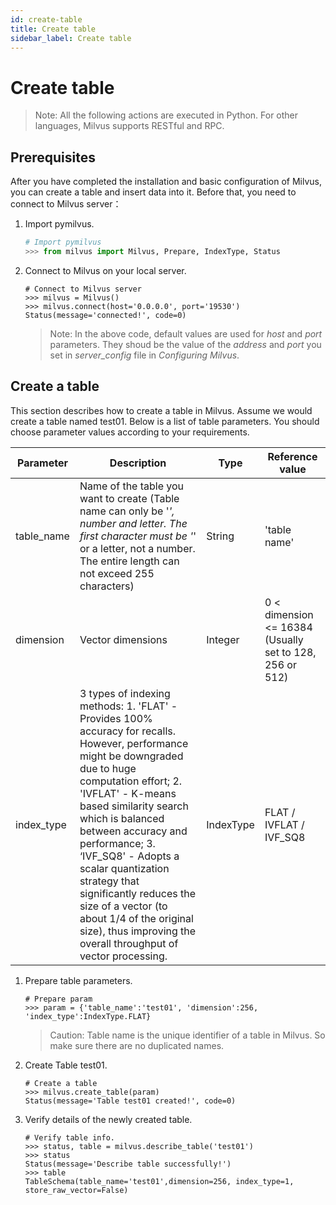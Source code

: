 ```yaml
---
id: create-table
title: Create table
sidebar_label: Create table
---
```


# Create table

> Note: All the following actions are executed in Python. For other languages, Milvus supports RESTful and RPC.

## Prerequisites
After you have completed the installation and basic configuration of Milvus, you can create a table and insert data into it. Before that, you need to connect to Milvus server：

1. Import pymilvus.

   ```python
   # Import pymilvus
   >>> from milvus import Milvus, Prepare, IndexType, Status

   ```
2. Connect to Milvus on your local server.

   ```
   # Connect to Milvus server
   >>> milvus = Milvus()
   >>> milvus.connect(host='0.0.0.0', port='19530')
   Status(message='connected!', code=0)

   ```
   > Note: In the above code, default values are used for *host* and *port* parameters. They shoud be the value of the *address* and *port* you set in *server_config* file in *Configuring Milvus*.

## Create a table
This section describes how to create a table in Milvus. Assume we would create a table named test01. Below is a list of table parameters. You should choose parameter values according to your requirements.

|  Parameter  |  Description  |  Type   |  Reference value   |
| ------------| --------------| --------| ---------|
| table_name  | Name of the table you want to create (Table name can only be '_', number and letter. The first character must be '_' or a letter, not a number. The entire length can not exceed 255 characters)| String | 'table name' |
| dimension | Vector dimensions | Integer | 0 < dimension <= 16384 (Usually set to 128, 256 or 512) |
| index_type | 3 types of indexing methods: 1. 'FLAT' - Provides 100% accuracy for recalls. However, performance might be downgraded due to huge computation effort; 2. 'IVFLAT' - K-means based similarity search which is balanced between accuracy and performance; 3. ‘IVF_SQ8' - Adopts a scalar quantization strategy that significantly reduces the size of a vector (to about 1/4 of the original size), thus improving the overall throughput of vector processing. | IndexType | FLAT / IVFLAT / IVF_SQ8 |

1. Prepare table parameters.

   ```
   # Prepare param
   >>> param = {'table_name':'test01', 'dimension':256, 'index_type':IndexType.FLAT}
   ```

   > Caution: Table name is the unique identifier of a table in Milvus. So make sure there are no duplicated names.

2. Create Table test01.

   ```
   # Create a table
   >>> milvus.create_table(param)
   Status(message='Table test01 created!', code=0)
   ```

3. Verify details of the newly created table.
   ```
   # Verify table info.
   >>> status, table = milvus.describe_table('test01')
   >>> status
   Status(message='Describe table successfully!')
   >>> table
   TableSchema(table_name='test01',dimension=256, index_type=1, store_raw_vector=False)

   ```
